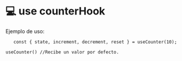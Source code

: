# 💻 use counterHook

Ejemplo de uso:
```
   const { state, increment, decrement, reset } = useCounter(10);
```
```
useCounter() //Recibe un valor por defecto.
```
